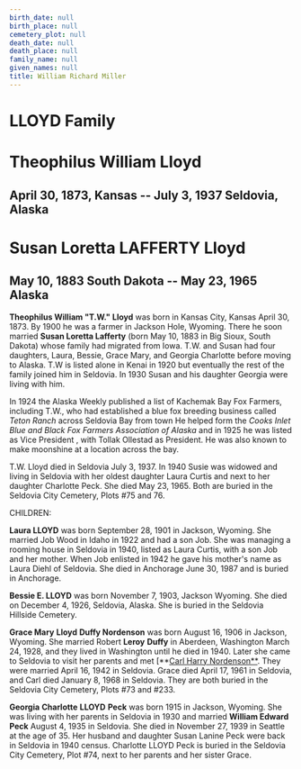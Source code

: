 ```yaml
---
birth_date: null
birth_place: null
cemetery_plot: null
death_date: null
death_place: null
family_name: null
given_names: null
title: William Richard Miller
---
```


# LLOYD Family

# Theophilus William Lloyd

## April 30, 1873, Kansas -- July 3, 1937 Seldovia, Alaska

# Susan Loretta LAFFERTY Lloyd

## May 10, 1883 South Dakota -- May 23, 1965 Alaska

**Theophilus William "T.W."** **Lloyd** was born in Kansas
City, Kansas April 30, 1873. By 1900 he was a farmer in Jackson Hole,
Wyoming. There he soon married **Susan Loretta Lafferty**
(born May 10, 1883 in Big Sioux, South Dakota) whose family had migrated
from Iowa. T.W. and Susan had four daughters, Laura, Bessie, Grace Mary,
and Georgia Charlotte before moving to Alaska. T.W is listed alone in
Kenai in 1920 but eventually the rest of the family joined him in
Seldovia. In 1930 Susan and his daughter Georgia were living with him.

In 1924 the Alaska Weekly published a list of Kachemak Bay Fox Farmers,
including T.W., who had established a blue fox breeding business called
*Teton Ranch* across Seldovia Bay from town He helped form the *Cooks
Inlet Blue and Black Fox Farmers Association of Alaska* and in 1925 he
was listed as Vice President , with Tollak Ollestad as President. He was
also known to make moonshine at a location across the bay.

T.W. Lloyd died in Seldovia July 3, 1937. In 1940 Susie was widowed and
living in Seldovia with her oldest daughter Laura Curtis and next to her
daughter Charlotte Peck. She died May 23, 1965. Both are buried in the
Seldovia City Cemetery, Plots \#75 and 76.

CHILDREN:

**Laura LLOYD** was born September 28, 1901 in Jackson,
Wyoming. She married Job Wood in Idaho in 1922 and had a son Job. She
was managing a rooming house in Seldovia in 1940, listed as Laura
Curtis, with a son Job and her mother. When Job enlisted in 1942 he gave
his mother's name as Laura Diehl of Seldovia. She died in Anchorage June
30, 1987 and is buried in Anchorage.

**Bessie E. LLOYD** was born November 7, 1903, Jackson
Wyoming. She died on December 4, 1926, Seldovia, Alaska. She is buried
in the Seldovia Hillside Cemetery.

**Grace Mary** **Lloyd** **Duffy Nordenson**
was born August 16, 1906 in Jackson, Wyoming. She married Robert
**Leroy** **Duffy** in Aberdeen, Washington
March 24, 1928, and they lived in Washington until he died in 1940.
Later she came to Seldovia to visit her parents and met [**[Carl
Harry Nordenson**](../Word_Documents/Nordenson.docx). They
were married April 16, 1942 in Seldovia. Grace died April 17, 1961 in
Seldovia, and Carl died January 8, 1968 in Seldovia. They are both
buried in the Seldovia City Cemetery, Plots \#73 and \#233.

**Georgia** **Charlotte** **LLOYD** **Peck**
was born 1915 in Jackson, Wyoming. She was living with her parents in
Seldovia in 1930 and married **William Edward Peck**
August 4, 1935 in Seldovia. She died in November 27, 1939 in Seattle at
the age of 35. Her husband and daughter Susan Lanine Peck were back in
Seldovia in 1940 census. Charlotte LLOYD Peck is buried in the Seldovia
City Cemetery, Plot \#74, next to her parents and her sister Grace.
